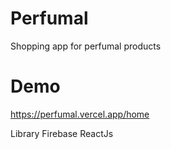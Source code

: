# Perfumal

Shopping app for perfumal products


# Demo
https://perfumal.vercel.app/home

Library
Firebase
ReactJs
